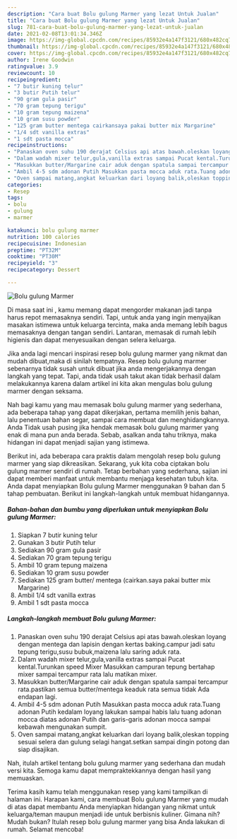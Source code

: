 ```yaml
---
description: "Cara buat Bolu gulung Marmer yang lezat Untuk Jualan"
title: "Cara buat Bolu gulung Marmer yang lezat Untuk Jualan"
slug: 781-cara-buat-bolu-gulung-marmer-yang-lezat-untuk-jualan
date: 2021-02-08T13:01:34.346Z
image: https://img-global.cpcdn.com/recipes/85932e4a147f3121/680x482cq70/bolu-gulung-marmer-foto-resep-utama.jpg
thumbnail: https://img-global.cpcdn.com/recipes/85932e4a147f3121/680x482cq70/bolu-gulung-marmer-foto-resep-utama.jpg
cover: https://img-global.cpcdn.com/recipes/85932e4a147f3121/680x482cq70/bolu-gulung-marmer-foto-resep-utama.jpg
author: Irene Goodwin
ratingvalue: 3.9
reviewcount: 10
recipeingredient:
- "7 butir kuning telur"
- "3 butir Putih telur"
- "90 gram gula pasir"
- "70 gram tepung terigu"
- "10 gram tepung maizena"
- "10 gram susu powder"
- "125 gram butter mentega cairkansaya pakai butter mix Margarine"
- "1/4 sdt vanilla extras"
- "1 sdt pasta mocca"
recipeinstructions:
- "Panaskan oven suhu 190 derajat Celsius api atas bawah.oleskan loyang dengan mentega dan lapisin dengan kertas baking.campur jadi satu tepung terigu,susu bubuk,maizena lalu saring aduk rata."
- "Dalam wadah mixer telur,gula,vanilla extras sampai Pucat kental.Turunkan speed Mixer Masukkan campuran tepung bertahap mixer sampai tercampur rata lalu matikan mixer."
- "Masukkan butter/Margarine cair aduk dengan spatula sampai tercampur rata.pastikan semua butter/mentega keaduk rata semua tidak Ada endapan lagi."
- "Ambil 4-5 sdm adonan Putih Masukkan pasta mocca aduk rata.Tuang adonan Putih kedalam loyang lakukan sampai habis lalu tuang adonan mocca diatas adonan Putih dan garis-garis adonan mocca sampai kebawah mengunakan sumpit."
- "Oven sampai matang,angkat keluarkan dari loyang balik,oleskan topping sesuai selera dan gulung selagi hangat.setkan sampai dingin potong dan siap disajikan."
categories:
- Resep
tags:
- bolu
- gulung
- marmer

katakunci: bolu gulung marmer 
nutrition: 100 calories
recipecuisine: Indonesian
preptime: "PT32M"
cooktime: "PT30M"
recipeyield: "3"
recipecategory: Dessert

---
```



![Bolu gulung Marmer](https://img-global.cpcdn.com/recipes/85932e4a147f3121/680x482cq70/bolu-gulung-marmer-foto-resep-utama.jpg)

Di masa  saat ini , kamu memang dapat mengorder makanan jadi tanpa harus repot memasaknya sendiri. Tapi, untuk anda yang ingin menyajikan masakan istimewa untuk keluarga tercinta, maka anda memang lebih bagus memasaknya dengan tangan sendiri. Lantaran, memasak di rumah lebih higienis dan dapat menyesuaikan dengan selera keluarga.

Jika anda lagi mencari inspirasi resep bolu gulung marmer yang nikmat dan mudah dibuat,maka di sinilah tempatnya. Resep bolu gulung marmer  sebenarnya tidak susah untuk dibuat jika anda mengerjakannya dengan langkah yang tepat. Tapi, anda tidak usah takut akan tidak berhasil dalam melakukannya 
karena dalam artikel ini kita akan mengulas bolu gulung marmer dengan seksama.  



Nah bagi kamu yang mau memasak bolu gulung marmer yang sederhana, ada beberapa tahap yang dapat dikerjakan, pertama memilih jenis bahan, lalu penentuan bahan segar, sampai cara membuat dan menghidangkannya. Anda Tidak usah pusing jika hendak memasak bolu gulung marmer yang enak di mana pun anda berada. Sebab, asalkan anda  tahu triknya, maka hidangan ini dapat menjadi sajian yang istimewa.

Berikut ini, ada beberapa cara praktis  dalam mengolah resep bolu gulung marmer yang siap dikreasikan. Sekarang, yuk kita coba ciptakan bolu gulung marmer sendiri di rumah. Tetap berbahan yang sederhana, sajian ini dapat memberi manfaat untuk membantu menjaga kesehatan tubuh kita. Anda dapat menyiapkan Bolu gulung Marmer menggunakan 9 bahan dan 5 tahap pembuatan. Berikut ini langkah-langkah untuk membuat hidangannya.

<!--inarticleads1-->

##### Bahan-bahan dan bumbu yang diperlukan untuk menyiapkan Bolu gulung Marmer:

1. Siapkan 7 butir kuning telur
1. Gunakan 3 butir Putih telur
1. Sediakan 90 gram gula pasir
1. Sediakan 70 gram tepung terigu
1. Ambil 10 gram tepung maizena
1. Sediakan 10 gram susu powder
1. Sediakan 125 gram butter/ mentega (cairkan.saya pakai butter mix Margarine)
1. Ambil 1/4 sdt vanilla extras
1. Ambil 1 sdt pasta mocca




<!--inarticleads2-->

##### Langkah-langkah membuat Bolu gulung Marmer:

1. Panaskan oven suhu 190 derajat Celsius api atas bawah.oleskan loyang dengan mentega dan lapisin dengan kertas baking.campur jadi satu tepung terigu,susu bubuk,maizena lalu saring aduk rata.
1. Dalam wadah mixer telur,gula,vanilla extras sampai Pucat kental.Turunkan speed Mixer Masukkan campuran tepung bertahap mixer sampai tercampur rata lalu matikan mixer.
1. Masukkan butter/Margarine cair aduk dengan spatula sampai tercampur rata.pastikan semua butter/mentega keaduk rata semua tidak Ada endapan lagi.
1. Ambil 4-5 sdm adonan Putih Masukkan pasta mocca aduk rata.Tuang adonan Putih kedalam loyang lakukan sampai habis lalu tuang adonan mocca diatas adonan Putih dan garis-garis adonan mocca sampai kebawah mengunakan sumpit.
1. Oven sampai matang,angkat keluarkan dari loyang balik,oleskan topping sesuai selera dan gulung selagi hangat.setkan sampai dingin potong dan siap disajikan.




Nah, itulah artikel tentang  bolu gulung marmer  yang sederhana dan mudah versi kita. Semoga kamu dapat mempraktekkannya dengan hasil yang memuaskan. 

Terima kasih kamu telah menggunakan resep yang kami tampilkan di halaman ini. Harapan kami, cara membuat  Bolu gulung Marmer yang mudah di atas dapat membantu Anda menyiapkan hidangan yang nikmat untuk keluarga/teman maupun menjadi ide untuk berbisnis kuliner. Gimana nih? Mudah bukan? Itulah resep bolu gulung marmer yang bisa Anda lakukan di rumah. Selamat mencoba!

